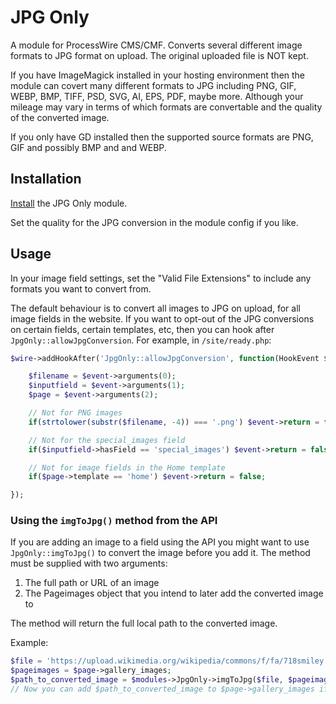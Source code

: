 # JPG Only

A module for ProcessWire CMS/CMF. Converts several different image formats to JPG format on upload. The original uploaded file is NOT kept.

If you have ImageMagick installed in your hosting environment then the module can covert many different formats to JPG including PNG, GIF, WEBP, BMP, TIFF, PSD, SVG, AI, EPS, PDF, maybe more. Although your mileage may vary in terms of which formats are convertable and the quality of the converted image.

If you only have GD installed then the supported source formats are PNG, GIF and possibly BMP and and WEBP.

## Installation

[Install](http://modules.processwire.com/install-uninstall/) the JPG Only module.

Set the quality for the JPG conversion in the module config if you like.

## Usage

In your image field settings, set the "Valid File Extensions" to include any formats you want to convert from.

The default behaviour is to convert all images to JPG on upload, for all image fields in the website. If you want to opt-out of the JPG conversions on certain fields, certain templates, etc, then you can hook after `JpgOnly::allowJpgConversion`. For example, in `/site/ready.php`:

```php
$wire->addHookAfter('JpgOnly::allowJpgConversion', function(HookEvent $event) {

    $filename = $event->arguments(0);
    $inputfield = $event->arguments(1);
    $page = $event->arguments(2);

    // Not for PNG images
    if(strtolower(substr($filename, -4)) === '.png') $event->return = false;

    // Not for the special_images field
    if($inputfield->hasField == 'special_images') $event->return = false;

    // Not for image fields in the Home template
    if($page->template == 'home') $event->return = false;

});
```

### Using the `imgToJpg()` method from the API

If you are adding an image to a field using the API you might want to use `JpgOnly::imgToJpg()` to convert the image before you add it. The method must be supplied with two arguments:

1. The full path or URL of an image
2. The Pageimages object that you intend to later add the converted image to

The method will return the full local path to the converted image.

Example:

```php
$file = 'https://upload.wikimedia.org/wikipedia/commons/f/fa/718smiley.png';
$pageimages = $page->gallery_images;
$path_to_converted_image = $modules->JpgOnly->imgToJpg($file, $pageimages);
// Now you can add $path_to_converted_image to $page->gallery_images if you like
```
